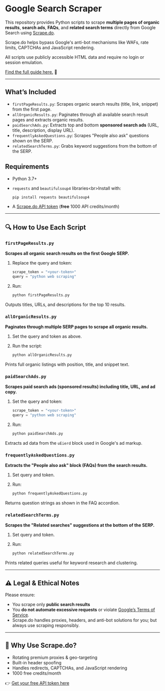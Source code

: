 # Google Search Scraper

This repository provides Python scripts to scrape **multiple pages of organic results**, **search ads**, **FAQs**, and **related search terms** directly from Google Search using [Scrape.do](https://scrape.do).

Scrape.do helps bypass Google's anti-bot mechanisms like WAFs, rate limits, CAPTCHAs and JavaScript rendering.

All scripts use publicly accessible HTML data and require no login or session emulation.

[Find the full guide here.](https://scrape.do/blog/scraping-google-search-results/) 📔

---

## What’s Included

* `firstPageResults.py`: Scrapes organic search results (title, link, snippet) from the first page.
* `allOrganicResults.py`: Paginates through all available search result pages and extracts organic results.
* `paidSearchAds.py`: Extracts top and bottom **sponsored search ads** (URL, title, description, display URL).
* `frequentlyAskedQuestions.py`: Scrapes "People also ask" questions shown on the SERP.
* `relatedSearchTerms.py`: Grabs keyword suggestions from the bottom of the SERP.

## Requirements

* Python 3.7+
* `requests` and `beautifulsoup4` libraries&lt;br&gt;Install with:

  ```bash
  pip install requests beautifulsoup4
  ```
* A [Scrape.do API token](https://dashboard.scrape.do/signup) (**free** 1000 API credits/month)

---

## 🔍 How to Use Each Script

### `firstPageResults.py`

**Scrapes all organic search results on the first Google SERP.**

1. Replace the query and token:

   ```python
   scrape_token = "<your-token>"
   query = "python web scraping"
   ```
2. Run:

   ```bash
   python firstPageResults.py
   ```

Outputs titles, URLs, and descriptions for the top 10 results.

### `allOrganicResults.py`

**Paginates through multiple SERP pages to scrape all organic results.**

1. Set the query and token as above.
2. Run the script:

   ```bash
   python allOrganicResults.py
   ```

Prints full organic listings with position, title, and snippet text.

### `paidSearchAds.py`

**Scrapes paid search ads (sponsored results) including title, URL, and ad copy.**

1. Set the query and token:

   ```python
   scrape_token = "<your-token>"
   query = "python web scraping"
   ```
2. Run:

   ```bash
   python paidSearchAds.py
   ```

Extracts ad data from the `uEierd` block used in Google's ad markup.

### `frequentlyAskedQuestions.py`

**Extracts the "People also ask" block (FAQs) from the search results.**

1. Set query and token.
2. Run:

   ```bash
   python frequentlyAskedQuestions.py
   ```

Returns question strings as shown in the FAQ accordion.

### `relatedSearchTerms.py`

**Scrapes the "Related searches" suggestions at the bottom of the SERP.**

1. Set query and token.
2. Run:

   ```bash
   python relatedSearchTerms.py
   ```

Prints related queries useful for keyword research and clustering.

---

## ⚠️ Legal & Ethical Notes

Please ensure:

* You scrape only **public search results**
* You **do not automate excessive requests** or violate [Google’s Terms of Service](https://policies.google.com/terms).
* Scrape.do handles proxies, headers, and anti-bot solutions for you; but always use scraping responsibly.

---

## 🚀 Why Use Scrape.do?

* Rotating premium proxies & geo-targeting
* Built-in header spoofing
* Handles redirects, CAPTCHAs, and JavaScript rendering
* 1000 free credits/month

👉 [Get your free API token here](https://dashboard.scrape.do/signup)
